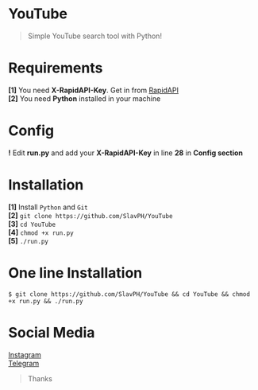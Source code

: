 # YouTube
>Simple YouTube search tool with Python!                                                  

# Requirements                      
**[1]** You need **X-RapidAPI-Key**. Get in from [RapidAPI](https://rapidapi.com)                                                              
**[2]** You need **Python** installed in your machine                             

# Config
**!** Edit **run.py** and add your **X-RapidAPI-Key** in line **28** in **Config section**                     

# Installation                                  
**[1]** Install `Python` and `Git`                                
**[2]** `git clone https://github.com/SlavPH/YouTube`                                             
**[3]** `cd YouTube`                                              
**[4]** `chmod +x run.py`                                     
**[5]** `./run.py`                  

# One line Installation
```
$ git clone https://github.com/SlavPH/YouTube && cd YouTube && chmod +x run.py && ./run.py
```

# Social Media
[Instagram](https://instagram.com/theslavph)                                                
[Telegram](https://telegram.me/theslavph)

> Thanks 
